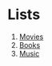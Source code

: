 # Lists

1. [Movies](https://github.com/gusevadv/Lists/blob/main/Movies.md)
2. [Books](https://github.com/gusevadv/Lists/blob/main/Books.md)
3. [Music](https://github.com/gusevadv/Lists/blob/main/Music.md)

